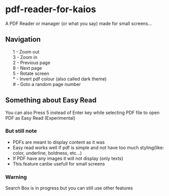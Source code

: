 # pdf-reader-for-kaios
A PDF Reader or manager (or what you say) made for small screens...

## Navigation
<ul>
1 - Zoom out <br>
3 - Zoom in <br>
2 - Previous page <br>
8 - Next page <br>
5 - Rotate screen <br>
* - Invert pdf colour (also called dark theme) <br>
# - Goto a random page number
</ul>
  
## Something about Easy Read
You can also Press 5 instead of Enter key while selecting PDF file to open PDF as Easy Read (Experimental)
### But still note 
* PDFs are meant to display content as it was
* Easy read works well if pdf is simple and not have too much styling(like: color, underline, boldness, etc...)
* If PDF have any images it will not display (only texts)
* This feature canbe usefull for small screens

### Warning
Search Box is in progress but you can still use other features

